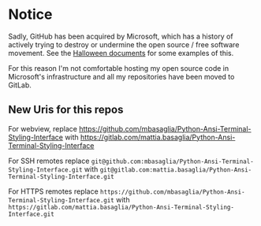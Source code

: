 Notice
======

Sadly, GitHub has been acquired by Microsoft, which has a history of
actively trying to destroy or undermine the open source / free software
movement.
See the [Halloween documents](http://catb.org/~esr/halloween/) for some
examples of this.

For this reason I'm not comfortable hosting my open source code in Microsoft's
infrastructure and all my repositories have been moved to GitLab.

New Uris for this repos
-----------------------

For webview, replace
https://github.com/mbasaglia/Python-Ansi-Terminal-Styling-Interface with
https://gitlab.com/mattia.basaglia/Python-Ansi-Terminal-Styling-Interface

For SSH remotes replace
`git@github.com:mbasaglia/Python-Ansi-Terminal-Styling-Interface.git` with
`git@gitlab.com:mattia.basaglia/Python-Ansi-Terminal-Styling-Interface.git`

For HTTPS remotes replace
`https://github.com/mbasaglia/Python-Ansi-Terminal-Styling-Interface.git` with
`https://gitlab.com/mattia.basaglia/Python-Ansi-Terminal-Styling-Interface.git`

